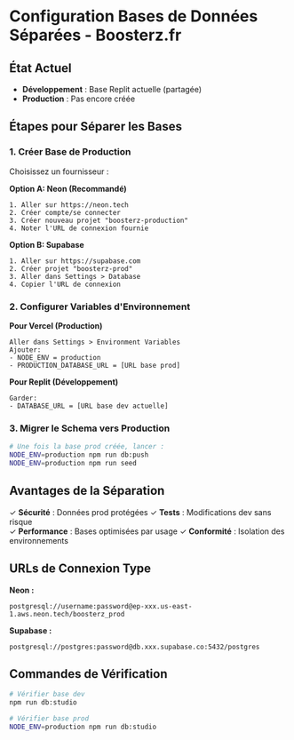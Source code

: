 # Configuration Bases de Données Séparées - Boosterz.fr

## État Actuel
- **Développement** : Base Replit actuelle (partagée)
- **Production** : Pas encore créée

## Étapes pour Séparer les Bases

### 1. Créer Base de Production
Choisissez un fournisseur :

**Option A: Neon (Recommandé)**
```
1. Aller sur https://neon.tech
2. Créer compte/se connecter
3. Créer nouveau projet "boosterz-production"
4. Noter l'URL de connexion fournie
```

**Option B: Supabase**
```
1. Aller sur https://supabase.com
2. Créer projet "boosterz-prod"
3. Aller dans Settings > Database
4. Copier l'URL de connexion
```

### 2. Configurer Variables d'Environnement

**Pour Vercel (Production)**
```
Aller dans Settings > Environment Variables
Ajouter:
- NODE_ENV = production
- PRODUCTION_DATABASE_URL = [URL base prod]
```

**Pour Replit (Développement)**
```
Garder:
- DATABASE_URL = [URL base dev actuelle]
```

### 3. Migrer le Schema vers Production
```bash
# Une fois la base prod créée, lancer :
NODE_ENV=production npm run db:push
NODE_ENV=production npm run seed
```

## Avantages de la Séparation

✓ **Sécurité** : Données prod protégées
✓ **Tests** : Modifications dev sans risque  
✓ **Performance** : Bases optimisées par usage
✓ **Conformité** : Isolation des environnements

## URLs de Connexion Type

**Neon :**
```
postgresql://username:password@ep-xxx.us-east-1.aws.neon.tech/boosterz_prod
```

**Supabase :**
```
postgresql://postgres:password@db.xxx.supabase.co:5432/postgres
```

## Commandes de Vérification

```bash
# Vérifier base dev
npm run db:studio

# Vérifier base prod  
NODE_ENV=production npm run db:studio
```
